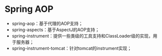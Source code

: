 # Spring AOP

* spring-aop：基于代理的AOP支持；
* spring-aspects：基于AspectJ的AOP支持；
* spring-instrument：提供一些类级的工具支持和ClassLoader级的实现，用于服务器；
* spring-instrument-tomcat：针对tomcat的instrument实现；

